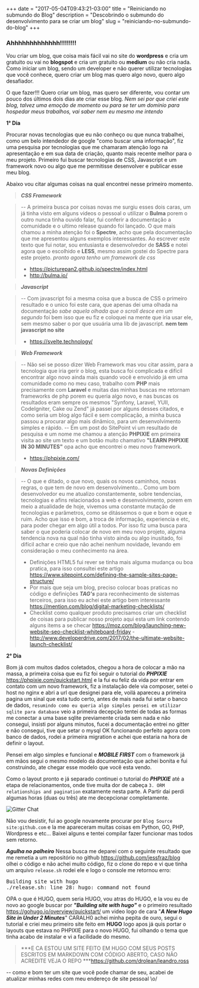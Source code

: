 +++
date        = "2017-05-04T09:43:21-03:00"
title       = "Reiniciando no submundo do Blog"
description = "Descobrindo o submundo do desenvolvimento para se criar um blog"
slug        = "reiniciando-no-submundo-do-blog"
+++
### Ahhhhhhhhhhhhh!!!!!!!! 

Vou criar um blog, que coisa mais fácil vai no site do **wordpress** e cria um gratuito ou vai no **blogspot** e cria um gratuito ou **medium** ou não cria nada. Como iniciar um blog, sendo um developer e não querer utilizar tecnologias que você conhece, quero criar um blog mas quero algo novo, quero algo desafiador. 

O que fazer!!! Quero criar um blog, mas quero ser diferente, vou contar um pouco dos últimos dois dias ate criar esse blog. *Nem sei por que criei este blog, talvez uma emoção de momento ou para se ter um domínio para hospedar meus trabalhos, vai saber nem eu mesmo me intendo*

**1° Dia**

Procurar novas tecnologias que eu não conheço ou que nunca trabalhei, como um belo intendedor de google "como buscar uma informação", fiz uma pesquisa por tecnologias que me chamaram atenção logo na apresentação e em sua data de criação, quanto mais recente melhor para o meu projeto. Primeiro fui buscar tecnologias de CSS, Javascript e um framework novo ou algo que me permitisse desenvolver e publicar esse meu blog.

Abaixo vou citar algumas coisas na qual encontrei nesse primeiro momento.

> ***CSS Framework***

> -- A primeira busca por coisas novas me surgiu esses dois caras, um já tinha visto em alguns videos o pessoal o utilizar o **Bulma** porem o outro nunca tinha ouvido falar, fui conferir a documentação a comunidade e o ultimo release quando foi lançado. O que mais chamou a minha atenção foi o **Spectre**, acho que pela documentação que me apresentou alguns exemplos interessantes. Ao escrever este texto que fui notar, sou entusiasta e desenvolvedor de **SASS** e notei agora que o escolhido e **LESS**, mesmo assim gostei do Spectre para este projeto. *pronto agora tenho um framework de css*
> 
> - https://picturepan2.github.io/spectre/index.html
> - http://bulma.io/

> ***Javascript***

> -- Com javascript foi a mesma coisa que a busca de CSS o primeiro resultado e o unico foi este cara, que apenas dei uma olhada na documentação *sabe aquela olhada que o scroll desce em um segundo* foi bem isso que eu fiz e coloquei na mente que iria usar ele, sem mesmo saber o por que usuária uma lib de javascript. **nem tem javascript no site**
> 
> - https://svelte.technology/

> ***Web Framework***

> -- Não sei se posso dizer Web Framework mas vou citar assim, para a tecnologia que iria gerir o blog, esta busca foi complicada e difícil encontrar algo novo ainda mais quando você e envolvido já em uma comunidade como no meu caso, trabalho com **PHP** mais precisamente com **Laravel** e muitas das minhas buscas me retornam frameworks de php porem eu queria algo novo, e nas buscas os resultados eram sempre os mesmos "Synfony, Laravel, YUII, CodeIgniter, Cake ou Zend" já passei por alguns desses citados, e como seria um blog algo fácil e sem complicação, a minha busca passou a procurar algo mais dinâmico, para um desenvolvimento simples e rápido.
> -- Em um post do SitePoint vi um resultado de pesquisa e um nome me chamou a atenção **PHPIXIE** em primeira visita ao site um texto e um botão muito chamativo **"LEARN PHPIXIE IN 30 MINUTES"** opa acho que encontrei o meu novo framework.
>
> - https://phpixie.com/

> ***Novas Definições***

> -- O que e ditado, o que novo, quais os novos caminhos, novas regras, o que tem de novo em desenvolvimento... Como um bom desenvolvedor eu me atualizo constantemente, sobre tendencias, tecnologias e afins relacionados a web e desenvolvimento, porem em meio a atualidade de hoje, vivemos uma constante mutação de tecnologias e parâmetros, como se ditássemos o que e bom e oque e ruim. Acho que isso e bom, a troca de informação, experiencia e etc, para poder chegar em algo útil a todos. Por isso fiz uma busca para saber o que poderia colocar de novo em meu novo projeto, alguma tendencia nova na qual não tinha visto ainda ou algo inusitado, foi difícil achar e creio que não achei nenhum novidade, levando em consideração o meu conhecimento na área.
>
> - Definições HTML5 fui rever se tinha mais alguma mudança ou boa pratica, para isso consultei este artigo https://www.sitepoint.com/defining-the-sample-sites-page-structure/
> - Por mais que seja um blog, preciso colocar boas praticas no código e definições ***TAG's*** para reconhecimento de sistemas terceiros, para isso eu achei este artigo bem interessante https://mention.com/blog/digital-marketing-checklists/
> - Checklist como qualquer produto precisamos criar um checklist de coisas para publicar nosso projeto aqui esta um link contendo alguns items a se checar https://moz.com/blog/launching-new-website-seo-checklist-whiteboard-friday - http://www.developerdrive.com/2017/02/the-ultimate-website-launch-checklist/
> 

**2° Dia**

Bom já com muitos dados coletados, chegou a hora de colocar a mão na massa, a primeira coisa que eu fiz foi seguir o tutorial do ***PHPIXIE*** https://phpixie.com/quickstart.html e la fui eu feliz da vida por entrar em contato com um novo framework, fiz a instalação dele via composer, setei o host no nginx e abri a url que designei para ele, voilá apareceu a primeira pagina um sinal que esta tudo certo, antes de mais nada fui setar o banco de dados, `resumindo como eu queria algo simples pensei em utilizar sqlite para database` veio a primeira decepção tentei de todas as formas me conectar a uma base sqlite previamente criada sem nada e não consegui, insisti por alguns minutos, fucei a documentação entrei no gitter e não consegui, tive que setar o mysql OK funcionando perfeito agora com banco de dados, rodei a primeira migration e achei que estaria na hora de definir o layout. 

Pensei em algo simples e funcional e ***MOBILE FIRST*** com o framework já em mãos segui o mesmo modelo da documentação que achei bonita e fui construindo, ate chegar esse modelo que você esta vendo.

Como o layout pronto e já separado continuei o tutorial do ***PHPIXIE*** até a etapa de relacionamentos, onde tive muita dor de cabeça `3. ORM relationships and pagination` exatamente nesta parte. A Partir dai perdi algumas horas (duas ou três) ate me decepcionar completamente.

![Gitter Chat](http://image.prntscr.com/image/4fa04774f3d24965b6a26a14a4203eb2.png)

Não vou desistir, fui ao google novamente procurar por `Blog Source site:github.com` e la me apareceram muitas coisas em Python, GO, PHP, Wordpress e etc... Baixei alguns e tentei compilar fazer funcionar mas todos sem retorno.

***Agulha no palheiro***
Nessa busca me deparei com o seguinte resultado que me remetia a um repositório no github https://github.com/jessfraz/blog olhei o código e não achei muito código, fiz o clone do repo e vi que tinha um arquivo `release.sh` rodei ele e logo o console me retornou erro:

<pre>Building site with hugo
./release.sh: line 28: hugo: command not found</pre>

OPA o que é HUGO, quem seria HUGO, vou atras do HUGO, e la vou eu de novo ao google buscar por ***"Building site with hugo"*** e o primeiro resultado https://gohugo.io/overview/quickstart/  um video logo de cara "***A New Hugo Site in Under 2 Minutes***" CARALH0 achei minha pepita de ouro, segui o tutorial e criei meu primeiro site feito em **HUGO** logo apos já quis portar o layouts que estava no PHPIXIE para o novo HUGO, fui olhando o tema que tinha acabo de instalar e vi a facilidade do mesmo.

> ***E CA ESTOU UM SITE FEITO EM HUGO COM SEUS POSTS ESCRITOS EM MARKDOWN COM CÓDIGO ABERTO, CASO NÃO ACREDITE VEJA O REPO ***https://github.com/drolean/leandro.ross

-- como e bom ter um site que você pode chamar de seu, acabei de atualizar minhas redes com meu endereço de site pessoal \o/
